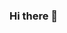 ### Hi there 👋

<!--
**Asanoturna27/Asanoturna27** is a ✨ _special_ ✨ repository because its `README.md` (this file) appears on your GitHub profile.

Atualmente estou trabalhano em uma firma de distribuiçao de produtos
Atulmente estou aprendendo a linguagem html
estou procurando colaborar no meu aprendizado e os dos outros
Estou procurando ajuda para aprender a linguagem html
Pergunte-me sobre qualquer coisa que não seja html que vou saber explicar, por que tenho dificuldade em aprender o html, porem me esforço para aprender
